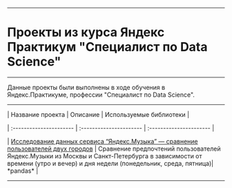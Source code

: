 ﻿---

# Проекты из курса Яндекс Практикум "Специалист по Data Science"

---

Данные проекты были выполнены в ходе обучения в Яндекс.Практикуме, профессии "Специалист по Data Science".

---

| Название проекта | Описание | Используемые библиотеки |

\| :---------------------- | :---------------------- | :---------------------- |

| [Исследование данных сервиса “Яндекс.Музыка” — сравнение пользователей двух городов](01\_Базовый\_Python) | Сравнение предпочтений пользователей Яндекс.Музыки из Москвы и Санкт-Петербурга в зависимости от времени (утро и вечер) и дня недели (понедельник, среда, пятница)| \*pandas\* |

---